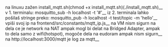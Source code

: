 na linuxu zažen install_mqtt.sh(chmod +x install_mqtt.sh)(./install_mqtt.sh)__
v 1. terminalu: mosquitto_sub -h localhost -t '#'__
iz 2. terminala lahko pošilaš stringe preko: mosquitto_pub -h localhost -t test/topic -m 'hello'__
vpiši svoj ip na frontend/src/constants/mqtt_ip.js__
na VM nism sigurn na dela ce je network na NAT ampak mogl bi delat na Bridged Adapter, ampak to dela samo z wifi(hotspot), mogoče dela na eudoram ampak nism  sigurn__
na http://localhost:3000/mqtt je log za mqtt__